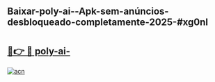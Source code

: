 ## Baixar-poly-ai--Apk-sem-anúncios-desbloqueado-completamente-2025-#xg0nl

# <h2><a href="https://ainizakaria.my?title=poly-ai-&ref=20M">🔗👉 🔴 poly-ai-</a></h2>

[![acn](https://github.com/user-attachments/assets/0f9c940e-d8b0-45ae-aac7-cd30a18b3e1c)](https://ainizakaria.my?title=poly-ai-&ref=20M)

